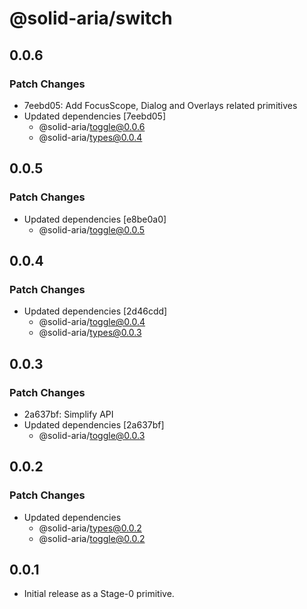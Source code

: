 # @solid-aria/switch

## 0.0.6

### Patch Changes

- 7eebd05: Add FocusScope, Dialog and Overlays related primitives
- Updated dependencies [7eebd05]
  - @solid-aria/toggle@0.0.6
  - @solid-aria/types@0.0.4

## 0.0.5

### Patch Changes

- Updated dependencies [e8be0a0]
  - @solid-aria/toggle@0.0.5

## 0.0.4

### Patch Changes

- Updated dependencies [2d46cdd]
  - @solid-aria/toggle@0.0.4
  - @solid-aria/types@0.0.3

## 0.0.3

### Patch Changes

- 2a637bf: Simplify API
- Updated dependencies [2a637bf]
  - @solid-aria/toggle@0.0.3

## 0.0.2

### Patch Changes

- Updated dependencies
  - @solid-aria/types@0.0.2
  - @solid-aria/toggle@0.0.2

## 0.0.1

- Initial release as a Stage-0 primitive.
